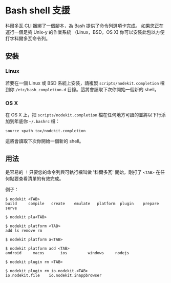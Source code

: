 <!--
#
# Licensed to OffGrid Networks (OGN) under one
# or more contributor license agreements.  See the NOTICE file
# distributed with this work for additional information
# regarding copyright ownership.  OGN licenses this file
# to you under the Apache License, Version 2.0 (the
# "License"); you may not use this file except in compliance
# with the License.  You may obtain a copy of the License at
# 
# http://apache.org/licenses/LICENSE-2.0
# 
# Unless required by applicable law or agreed to in writing,
# software distributed under the License is distributed on an
# "AS IS" BASIS, WITHOUT WARRANTIES OR CONDITIONS OF ANY
#  KIND, either express or implied.  See the License for the
# specific language governing permissions and limitations
# under the License.
#
-->

# Bash shell 支援

科爾多瓦 CLI 捆綁了一個腳本，為 Bash 提供了命令列選項卡完成。 如果您正在運行一個足夠 Unix-y 的作業系統 （Linux，BSD，OS X) 你可以安裝此包以方便打字科爾多瓦命令列。

## 安裝

### Linux

若要在一個 Linux 或 BSD 系統上安裝，請複製 `scripts/nodekit.completion` 檔到你 `/etc/bash_completion.d` 目錄。這將會讀取下次你開始一個新的 shell。

### OS X

在 OS X 上，把 `scripts/nodekit.completion` 檔在任何地方可讀的並將以下行添加到年底你 `~/.bashrc` 檔：

    source <path to>/nodekit.completion
    

這將會讀取下次你開始一個新的 shell。

## 用法

是容易的 ！只要您的命令列與可執行檔叫做 '科爾多瓦' 開始，剛打了 `<TAB>` 在任何點要查看清單的有效完成。

例子：

    $ nodekit <TAB>
    build     compile   create    emulate   platform  plugin    prepare   serve
    
    $ nodekit pla<TAB>
    
    $ nodekit platform <TAB>
    add ls remove rm
    
    $ nodekit platform a<TAB>
    
    $ nodekit platform add <TAB>
    android     macos       ios         windows     nodejs
    
    $ nodekit plugin rm <TAB>
    
    $ nodekit plugin rm io.nodekit.<TAB>
    io.nodekit.file    io.nodekit.inappbrowser